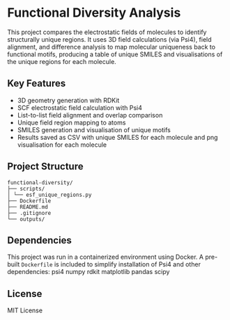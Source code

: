 # Functional Diversity Analysis

This project compares the electrostatic fields of molecules to identify structurally unique regions. It uses 3D field calculations (via Psi4), field alignment, and difference analysis to map molecular uniqueness back to functional motifs, producing a table of unique SMILES and visualisations of the unique regions for each molecule.

## Key Features
- 3D geometry generation with RDKit
- SCF electrostatic field calculation with Psi4
- List-to-list field alignment and overlap comparison
- Unique field region mapping to atoms
- SMILES generation and visualisation of unique motifs
- Results saved as CSV with unique SMILES for each molecule and png visualisation for each molecule 

## Project Structure
```
functional-diversity/
├── scripts/
│ └── esf_unique_regions.py
├── Dockerfile
├── README.md
├── .gitignore
└── outputs/
```

## Dependencies
This project was run in a containerized environment using Docker. A pre-built `Dockerfile` is included to simplify installation of Psi4 and other dependencies: psi4 numpy rdkit matplotlib pandas scipy

## License
MIT License
